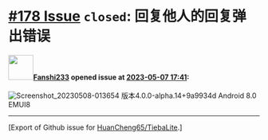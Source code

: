 # [\#178 Issue](https://github.com/HuanCheng65/TiebaLite/issues/178) `closed`: 回复他人的回复弹出错误

#### <img src="https://avatars.githubusercontent.com/u/93038980?u=ff505004bdc68344744b4cc55244b39e1a80305d&v=4" width="50">[Fanshi233](https://github.com/Fanshi233) opened issue at [2023-05-07 17:41](https://github.com/HuanCheng65/TiebaLite/issues/178):

![Screenshot_20230508-013654](https://user-images.githubusercontent.com/93038980/236693574-57fcc457-e018-4085-bf9f-8b539a03ab9b.jpg)
版本4.0.0-alpha.14+9a9934d
Android 8.0 EMUI8




-------------------------------------------------------------------------------



[Export of Github issue for [HuanCheng65/TiebaLite](https://github.com/HuanCheng65/TiebaLite).]
